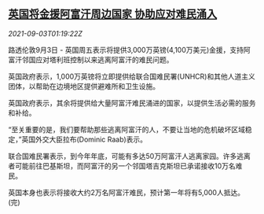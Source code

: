 <!--1630632663000-->
[英国将金援阿富汗周边国家 协助应对难民涌入](https://cn.reuters.com/article/britain-aids-afghan-neighbors-0903-fri-idCNKBS2FZ032)
------

<div><i>2021-09-03T01:19:22Z</i></div><p>路透伦敦9月3日 - 英国周五表示将提供3,000万英镑(4,100万美元)金援，支持阿富汗邻国应对塔利班控制以来逃离阿富汗的难民问题。</p><p>英国政府表示，1,000万英镑将立即提供给联合国难民署(UNHCR)和其他人道主义团体，以帮助在边境地区提供避难所和卫生设施。</p><p>英国政府表示，其余将提供给大量阿富汗难民涌进的国家，以提供生活必需的服务和补给。</p><p>“至关重要的是，我们要帮助那些逃离阿富汗的人，不要让当地的危机破坏区域稳定，”英国外交大臣拉布(Dominic Raab)表示。</p><p>联合国难民署表示，到今年年底，可能有多达50万阿富汗人逃离家园。许多逃离者可能前往巴基斯坦，而阿富汗的另一个邻国塔吉克斯坦已承诺接收10万名难民。</p><p>英国本身也表示将接收大约2万名阿富汗难民，预计第一年将有5,000人抵达。(完)</p>

